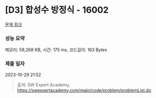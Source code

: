 # [D3] 합성수 방정식 - 16002 

[문제 링크](https://swexpertacademy.com/main/code/problem/problemDetail.do?contestProbId=AYYAGCNKPgIDFARc) 

### 성능 요약

메모리: 58,268 KB, 시간: 175 ms, 코드길이: 163 Bytes

### 제출 일자

2023-10-29 21:52



> 출처: SW Expert Academy, https://swexpertacademy.com/main/code/problem/problemList.do